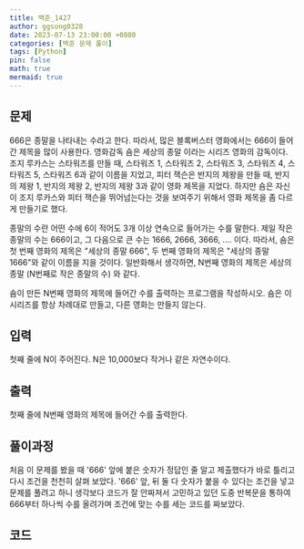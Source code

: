 ```yaml
---
title: 백준_1427
author: ggsong0328
date: 2023-07-13 23:00:00 +0800
categories: [백준 문제 풀이]
tags: [Python]
pin: false
math: true
mermaid: true
---
```


## 문제
666은 종말을 나타내는 수라고 한다. 따라서, 많은 블록버스터 영화에서는 666이 들어간 제목을 많이 사용한다. 영화감독 숌은 세상의 종말 이라는 시리즈 영화의 감독이다. 조지 루카스는 스타워즈를 만들 때, 스타워즈 1, 스타워즈 2, 스타워즈 3, 스타워즈 4, 스타워즈 5, 스타워즈 6과 같이 이름을 지었고, 피터 잭슨은 반지의 제왕을 만들 때, 반지의 제왕 1, 반지의 제왕 2, 반지의 제왕 3과 같이 영화 제목을 지었다. 하지만 숌은 자신이 조지 루카스와 피터 잭슨을 뛰어넘는다는 것을 보여주기 위해서 영화 제목을 좀 다르게 만들기로 했다.

종말의 수란 어떤 수에 6이 적어도 3개 이상 연속으로 들어가는 수를 말한다. 제일 작은 종말의 수는 666이고, 그 다음으로 큰 수는 1666, 2666, 3666, .... 이다. 따라서, 숌은 첫 번째 영화의 제목은 "세상의 종말 666", 두 번째 영화의 제목은 "세상의 종말 1666"와 같이 이름을 지을 것이다. 일반화해서 생각하면, N번째 영화의 제목은 세상의 종말 (N번째로 작은 종말의 수) 와 같다.

숌이 만든 N번째 영화의 제목에 들어간 수를 출력하는 프로그램을 작성하시오. 숌은 이 시리즈를 항상 차례대로 만들고, 다른 영화는 만들지 않는다.

## 입력
첫째 줄에 N이 주어진다. N은 10,000보다 작거나 같은 자연수이다.

## 출력
첫째 줄에 N번째 영화의 제목에 들어간 수를 출력한다.

## 풀이과정
처음 이 문제를 봤을 때 '666' 앞에 붙은 숫자가 정답인 줄 알고 제출했다가 바로 틀리고 다시 조건을 천천히 살펴 보았다.
'666' 앞, 뒤 둘 다 숫자가 붙을 수 있다는 조건을 넣고 문제를 풀려고 하니 생각보다 코드가 잘 안짜져서 고민하고 있던 도중
반복문을 통하여 666부터 하나씩 수를 올려가며 조건에 맞는 수를 세는 코드를 짜보았다.

## 코드
<script src="https://gist.github.com/ggsong0328/06bfd1d85bf1cb7588d73e603c1a6380.js"></script>